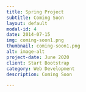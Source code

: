 ```yaml
---
title: Spring Project
subtitle: Coming Soon
layout: default
modal-id: 4
date: 2014-07-15
img: coming-soon1.png
thumbnail: coming-soon1.png
alt: image-alt
project-date: June 2020
client: Start Bootstrap
category: Web Development
description: Coming Soon

---
```

